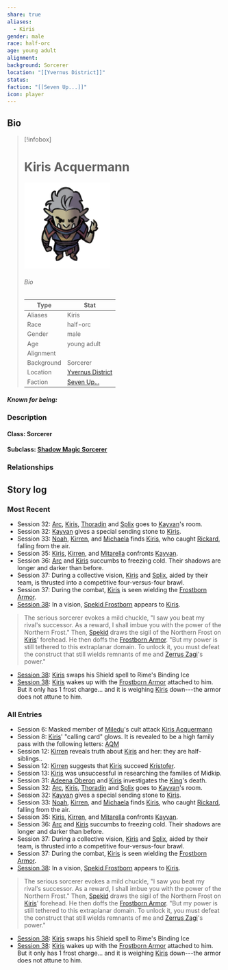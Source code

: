 ```yaml
---
share: true
aliases:
  - Kiris
gender: male
race: half-orc
age: young adult
alignment: 
background: Sorcerer
location: "[[Yvernus District]]"
status: 
faction: "[[Seven Up...]]"
icon: player
---
```

## Bio
> [!infobox]
> # Kiris Acquermann
> ![cover hsmall](../zzz_attachments/Kiris.png)
> ###### Bio
> | Type | Stat |
> | ---- | ---- |
> | Aliases | Kiris|
> | Race| half-orc |
> | Gender| male|
> | Age | young adult|
> | Alignment|| 
> | Background| Sorcerer|
> | Location|  [Yvernus District](../Locations/Areas/Yvernus%20District.md)|
> | Faction| [Seven Up...](../Factions/Seven%20Up....md)| 
##### Known for being: 
### Description
#### Class: Sorcerer
#### Subclass: [Shadow Magic Sorcerer](https://dnd5e.wikidot.com/sorcerer:shadow-magic)
### Relationships
## Story log
### Most Recent
- Session 32: [Arc](Arc.md), [Kiris](Kiris%20Acquermann.md), [Thoradin](Thoradin%20Goodman.md) and [Splix](Spraugh%20'Splix'%20Calix.md) goes to [Kayvan](Kayvan%20Acquermann.md)'s room.
- Session 32: [Kayvan](Kayvan%20Acquermann.md) gives a special sending stone to [Kiris](Kiris%20Acquermann.md).
- Session 33: [Noah](Noah%20Skie.md), [Kirren](Kirren%20Acquermann.md), and [Michaela](Michaela%20Randall.md) finds [Kiris](Kiris%20Acquermann.md), who caught [Rickard](Rickard%20Kyp.md), falling from the air.
- Session 35: [Kiris](Kiris%20Acquermann.md), [Kirren](Kirren%20Acquermann.md), and [Mitarella](Mitarella%20Randall.md) confronts [Kayvan](Kayvan%20Acquermann.md).
- Session 36: [Arc](Arc.md) and [Kiris](Kiris%20Acquermann.md) succumbs to freezing cold. Their shadows are longer and darker than before.
- Session 37: During a collective vision, [Kiris](Kiris%20Acquermann.md) and [Splix](Spraugh%20'Splix'%20Calix.md), aided by their team, is thrusted into a competitive four-versus-four brawl.
- Session 37: During the combat, [Kiris](Kiris%20Acquermann.md) is seen wielding the [Frostborn Armor](Frostborn%20Armor.md).
- [Session 38](../Session%20Log/Session%2038.md): In a vision, [Spekid Frostborn](Spekid%20Frostborn.md) appears to [Kiris](Kiris%20Acquermann.md).
> The serious sorcerer evokes a mild chuckle, "I saw you beat my rival's successor. As a reward, I shall imbue you with the power of the Northern Frost."
> Then, [Spekid](Spekid%20Frostborn.md) draws the sigil of the Northern Frost on [Kiris](Kiris%20Acquermann.md)' forehead. He then doffs the [Frostborn Armor](Frostborn%20Armor.md).
> "But my power is still tethered to this extraplanar domain. To unlock it, you must defeat the construct that still wields remnants of me and [Zerrus Zagi](Zerrus%20Zagi.md)'s power."
- [Session 38](../Session%20Log/Session%2038.md): [Kiris](Kiris%20Acquermann.md) swaps his Shield spell to Rime's Binding Ice
- [Session 38](../Session%20Log/Session%2038.md): [Kiris](Kiris%20Acquermann.md) wakes up with the [Frostborn Armor](Frostborn%20Armor.md) attached to him. But it only has 1 frost charge... and it is weighing [Kiris](Kiris%20Acquermann.md) down---the armor does not attune to him.

### All Entries
- Session 6: Masked member of [Miledu](Miledu.md)'s cult attack [Kiris Acquermann](Kiris%20Acquermann.md)
- Session 8: [Kiris](Kiris%20Acquermann.md)' "calling card" glows. It is revealed to be a high family pass with the following letters: [AQM](Acquermann%20Clan.md)
- Session 12: [Kirren](Kirren%20Acquermann.md) reveals truth about [Kiris](Kiris%20Acquermann.md) and her: they are half-siblings..
- Session 12: [Kirren](Kirren%20Acquermann.md) suggests that [Kiris](Kiris%20Acquermann.md) succeed [Kristofer](Kristofer%20Acquermann.md).
- Session 13: [Kiris](Kiris%20Acquermann.md) was unsuccessful in researching the families of Midkip.
- Session 31: [Adeena Oberon](Adeena%20Oberon.md) and [Kiris](Kiris%20Acquermann.md) investigates the [King](Riordan%20Kyp.md)'s death.
- Session 32: [Arc](Arc.md), [Kiris](Kiris%20Acquermann.md), [Thoradin](Thoradin%20Goodman.md) and [Splix](Spraugh%20'Splix'%20Calix.md) goes to [Kayvan](Kayvan%20Acquermann.md)'s room.
- Session 32: [Kayvan](Kayvan%20Acquermann.md) gives a special sending stone to [Kiris](Kiris%20Acquermann.md).
- Session 33: [Noah](Noah%20Skie.md), [Kirren](Kirren%20Acquermann.md), and [Michaela](Michaela%20Randall.md) finds [Kiris](Kiris%20Acquermann.md), who caught [Rickard](Rickard%20Kyp.md), falling from the air.
- Session 35: [Kiris](Kiris%20Acquermann.md), [Kirren](Kirren%20Acquermann.md), and [Mitarella](Mitarella%20Randall.md) confronts [Kayvan](Kayvan%20Acquermann.md).
- Session 36: [Arc](Arc.md) and [Kiris](Kiris%20Acquermann.md) succumbs to freezing cold. Their shadows are longer and darker than before.
- Session 37: During a collective vision, [Kiris](Kiris%20Acquermann.md) and [Splix](Spraugh%20'Splix'%20Calix.md), aided by their team, is thrusted into a competitive four-versus-four brawl.
- Session 37: During the combat, [Kiris](Kiris%20Acquermann.md) is seen wielding the [Frostborn Armor](Frostborn%20Armor.md).
- [Session 38](../Session%20Log/Session%2038.md): In a vision, [Spekid Frostborn](Spekid%20Frostborn.md) appears to [Kiris](Kiris%20Acquermann.md).
> The serious sorcerer evokes a mild chuckle, "I saw you beat my rival's successor. As a reward, I shall imbue you with the power of the Northern Frost."
> Then, [Spekid](Spekid%20Frostborn.md) draws the sigil of the Northern Frost on [Kiris](Kiris%20Acquermann.md)' forehead. He then doffs the [Frostborn Armor](Frostborn%20Armor.md).
> "But my power is still tethered to this extraplanar domain. To unlock it, you must defeat the construct that still wields remnants of me and [Zerrus Zagi](Zerrus%20Zagi.md)'s power."
- [Session 38](../Session%20Log/Session%2038.md): [Kiris](Kiris%20Acquermann.md) swaps his Shield spell to Rime's Binding Ice
- [Session 38](../Session%20Log/Session%2038.md): [Kiris](Kiris%20Acquermann.md) wakes up with the [Frostborn Armor](Frostborn%20Armor.md) attached to him. But it only has 1 frost charge... and it is weighing [Kiris](Kiris%20Acquermann.md) down---the armor does not attune to him.
